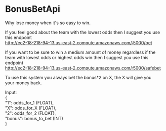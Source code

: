 # BonusBetApi
Why lose money when it's so easy to win.

If you feel good about the team with the lowest odds then I suggest you use this endpoint  
http://ec2-18-218-94-13.us-east-2.compute.amazonaws.com/:5000/bet

If you want to be sure to win a medium amount of money regardless if the team with lowest odds or highest odds win then I suggest you use this endpoint  
http://ec2-18-218-94-13.us-east-2.compute.amazonaws.com/:5000/safebet

To use this system you always bet the bonus*2 on X, the X will give you your money back.  
  
Input:  
{  
  "1": odds_for_1 (FLOAT),  
  "X": odds_for_X (FLOAT),  
  "2": odds_for_2 (FLOAT),  
  "bonus": bonus_to_bet (INT)  
}  
